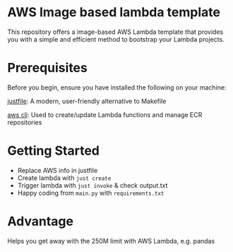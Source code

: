 # AWS Image based lambda template

This repository offers a image-based AWS Lambda template that provides you with a simple and efficient method to bootstrap your Lambda projects.

# Prerequisites

Before you begin, ensure you have installed the following on your machine:

[justfile](https://github.com/casey/just): A modern, user-friendly alternative to Makefile

[aws cli](https://docs.aws.amazon.com/cli/latest/userguide/getting-started-install.html): Used to create/update Lambda functions and manage ECR repositories

# Getting Started

* Replace AWS info in justfile
* Create lambda with `just create`
* Trigger lambda with `just invoke` & check output.txt
* Happy coding from `main.py` with `requirements.txt`

# Advantage

Helps you get away with the 250M limit with AWS Lambda, e.g. pandas
